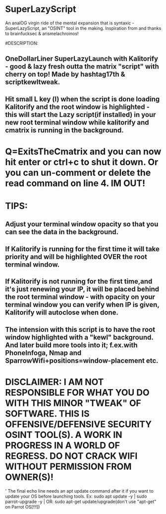 # SuperLazyScript
An analOG virgin ride of the mental expansion that is syntaxic - SuperLazyScript, an "OSINT" tool in the making. Inspiration from and thanks to brainfucksec &amp; arismelachroinos!


#DESCRIPTION:
## OneDollarLiner SuperLazyLaunch with Kalitorify - good & lazy fresh outta the matrix "script" with cherry on top! Made by hashtag17th & scriptkewltweak.
## Hit small L key (l) when the script is done loading Kalitorify and the root window is highlighted - this will start the Lazy script(if installed) in your new root terminal window while kalitorify and cmatrix is running in the background.
# Q=ExitsTheCmatrix and you can now hit enter or ctrl+c to shut it down. Or you can un-comment or delete the read command on line 4. IM OUT!
# TIPS:
## Adjust your terminal window opacity so that you can see the data in the background.
## If Kalitorify is running for the first time it will take priority and will be highlighted OVER the root terminal window.
## If Kalitorify is not running for the first time,and it's just renewing your IP, it will be placed behind the root terminal window - with opacity on your terminal window you can verify when IP is given, Kalitorify will autoclose when done.
## The intension with this script is to have the root window highlighted with a "kewl" background. And later build more tools into it; f.ex.with PhoneInfoga, Nmap and SparrowWifi+positions=window-placement etc.
# DISCLAIMER: I AM NOT RESPONSIBLE FOR WHAT YOU DO WITH THIS MINOR "TWEAK" OF SOFTWARE. THIS IS OFFENSIVE/DEFENSIVE SECURITY OSINT TOOL(S). A WORK IN PROGRESS IN A WORLD OF REGRESS. DO NOT CRACK WIFI WITHOUT PERMISSION FROM OWNER(S)!
'
The final echo line needs an apt update command after it if you want to update your OS before launching tools.
Ex: sudo apt update -y | sudo parrot-upgrade -y | OR: sudo apt-get update/upgrade(don't use "apt-get" on Parrot OS[!!!])
